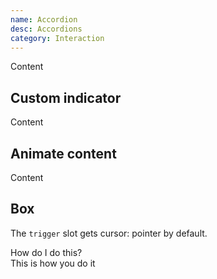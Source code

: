 ```yaml
---
name: Accordion
desc: Accordions
category: Interaction
---
```


<core-knobs element="core-accordion">
<core-accordion title="Title">
  <core-box margin-y="md">Content</core-box>
</core-accordion>
</core-knobs>

## Custom indicator

<core-knobs hideTabs element="core-accordion">
<style>
  .indicator [slot="start"] {
    transform: rotate(0deg);
    transition: all 0.2s ease;
  }
  .indicator[open] [slot="start"] {
    transform: rotate(90deg);
  }
</style>
<core-accordion class="indicator" hide-default-indicator title="Title">
  <i slot="start" class="gg-chevron-right"></i>
  <core-box margin-y="md">Content</core-box>
</core-accordion>
</core-knobs>

## Animate content

<core-knobs hideTabs element="core-accordion">
<style>
  .animate::part(content) {
    display: block;
    overflow: hidden;
    max-height: 0;
    transition: max-height 0.2s ease;
  }
  .animate[open]::part(content) {
    transition: all 0.2s ease;
    transform: translateY(0px);
    max-height: 200px;
  }
</style>
<core-accordion class="animate" title="Title">
  <core-box margin-y="md">Content</core-box>
</core-accordion>
</core-knobs>

## Box

The `trigger` slot gets cursor: pointer by default.

<core-knobs hideTabs element="core-accordion">
<style>
  .box {
    padding: var(--core-space-lg);
    border: 1px solid var(--core-color-ui);
    border-radius: var(--core-border-radius-md);
  }
  .box [slot="trigger"] {
    width: 100%;
    display: flex;
    align-items: center;
  }
  .box [slot="trigger"]:hover {
    color: var(--core-color-focus);
  }
  .box[open] .gg-add-r,
  .box .gg-remove-r {
    display: none;
  }
  .box[open] .gg-remove-r,
  .box .gg-add-r {
    display: inline-block;
    margin-right: var(--core-space-md);
  }
</style>
<core-accordion class="box" hide-default-indicator>
  <div slot="trigger">
    <i class="gg-add-r"></i>
    <i class="gg-remove-r"></i>
    <span>How do I do this?</span>
  </div>
  <core-box margin-y="md">This is how you do it</core-box>
</core-accordion>
</core-knobs>
